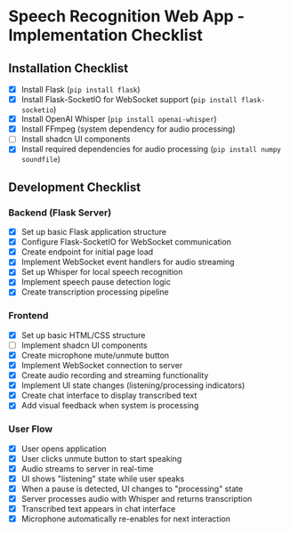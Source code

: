 # Speech Recognition Web App - Implementation Checklist

## Installation Checklist
- [x] Install Flask (`pip install flask`)
- [x] Install Flask-SocketIO for WebSocket support (`pip install flask-socketio`)
- [x] Install OpenAI Whisper (`pip install openai-whisper`)
- [x] Install FFmpeg (system dependency for audio processing)
- [ ] Install shadcn UI components
- [x] Install required dependencies for audio processing (`pip install numpy soundfile`)

## Development Checklist

### Backend (Flask Server)
- [x] Set up basic Flask application structure
- [x] Configure Flask-SocketIO for WebSocket communication
- [x] Create endpoint for initial page load
- [x] Implement WebSocket event handlers for audio streaming
- [x] Set up Whisper for local speech recognition
- [x] Implement speech pause detection logic
- [x] Create transcription processing pipeline

### Frontend
- [x] Set up basic HTML/CSS structure
- [ ] Implement shadcn UI components
- [x] Create microphone mute/unmute button
- [x] Implement WebSocket connection to server
- [x] Create audio recording and streaming functionality
- [x] Implement UI state changes (listening/processing indicators)
- [x] Create chat interface to display transcribed text
- [x] Add visual feedback when system is processing

### User Flow
- [x] User opens application
- [x] User clicks unmute button to start speaking
- [x] Audio streams to server in real-time
- [x] UI shows "listening" state while user speaks
- [x] When a pause is detected, UI changes to "processing" state
- [x] Server processes audio with Whisper and returns transcription
- [x] Transcribed text appears in chat interface
- [x] Microphone automatically re-enables for next interaction 